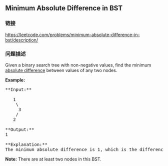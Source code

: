 ## Minimum Absolute Difference in BST  
### 链接  
https://leetcode.com/problems/minimum-absolute-difference-in-bst/description/  
### 问题描述
Given a binary search tree with non-negative values, find the minimum [absolute difference](https://en.wikipedia.org/wiki/Absolute_difference) between values of any two nodes.


**Example:**
<pre>
**Input:**

   1
    \
     3
    /
   2

**Output:**
1

**Explanation:**
The minimum absolute difference is 1, which is the difference between 2 and 1 (or between 2 and 3).
</pre>


**Note:**
There are at least two nodes in this BST.

